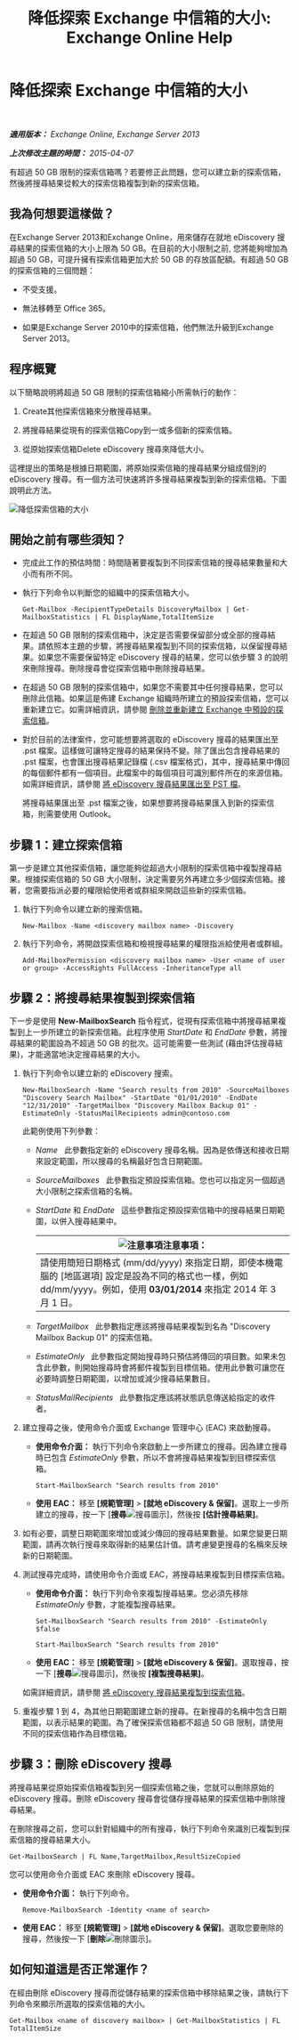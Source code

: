 ﻿---
title: '降低探索 Exchange 中信箱的大小: Exchange Online Help'
TOCTitle: 降低探索 Exchange 中信箱的大小
ms:assetid: fa762d14-f942-4728-8813-887d11441a68
ms:mtpsurl: https://technet.microsoft.com/zh-tw/library/Dn750895(v=EXCHG.150)
ms:contentKeyID: 62371314
ms.date: 05/23/2018
mtps_version: v=EXCHG.150
ms.translationtype: MT
---

# 降低探索 Exchange 中信箱的大小

 

_**適用版本：** Exchange Online, Exchange Server 2013_

_**上次修改主題的時間：** 2015-04-07_

有超過 50 GB 限制的探索信箱嗎？若要修正此問題，您可以建立新的探索信箱，然後將搜尋結果從較大的探索信箱複製到新的探索信箱。

## 我為何想要這樣做？

在Exchange Server 2013和Exchange Online，用來儲存在就地 eDiscovery 搜尋結果的探索信箱的大小上限為 50 GB。在目前的大小限制之前, 您將能夠增加為超過 50 GB，可提升擁有探索信箱更加大於 50 GB 的存放區配額。有超過 50 GB 的探索信箱的三個問題：

  - 不受支援。

  - 無法移轉至 Office 365。

  - 如果是Exchange Server 2010中的探索信箱，他們無法升級到Exchange Server 2013。

## 程序概覽

以下簡略說明將超過 50 GB 限制的探索信箱縮小所需執行的動作：

1.  Create其他探索信箱來分散搜尋結果。

2.  將搜尋結果從現有的探索信箱Copy到一或多個新的探索信箱。

3.  從原始探索信箱Delete eDiscovery 搜尋來降低大小。

這裡提出的策略是根據日期範圍，將原始探索信箱的搜尋結果分組成個別的 eDiscovery 搜尋。有一個方法可快速將許多搜尋結果複製到新的探索信箱。下圖說明此方法。

![降低探索信箱的大小](images/Dn750895.4400df18-c7ed-4c62-b304-f9060ffbdba5(EXCHG.150).gif "降低探索信箱的大小")

## 開始之前有哪些須知？

  - 完成此工作的預估時間：時間隨著要複製到不同探索信箱的搜尋結果數量和大小而有所不同。

  - 執行下列命令以判斷您的組織中的探索信箱大小。
    
        Get-Mailbox -RecipientTypeDetails DiscoveryMailbox | Get-MailboxStatistics | FL DisplayName,TotalItemSize

  - 在超過 50 GB 限制的探索信箱中，決定是否需要保留部分或全部的搜尋結果。請依照本主題的步驟，將搜尋結果複製到不同的探索信箱，以保留搜尋結果。如果您不需要保留特定 eDiscovery 搜尋的結果，您可以依步驟 3 的說明來刪除搜尋。刪除搜尋會從探索信箱中刪除搜尋結果。

  - 在超過 50 GB 限制的探索信箱中，如果您不需要其中任何搜尋結果，您可以刪除此信箱。如果這是佈建 Exchange 組織時所建立的預設探索信箱，您可以重新建立它。如需詳細資訊，請參閱 [刪除並重新建立 Exchange 中預設的探索信箱](delete-and-re-create-the-default-discovery-mailbox-in-exchange-exchange-2013-help.md)。

  - 對於目前的法律案件，您可能想要將選取的 eDiscovery 搜尋的結果匯出至 .pst 檔案。這樣做可讓特定搜尋的結果保持不變。除了匯出包含搜尋結果的 .pst 檔案，也會匯出搜尋結果記錄檔 (.csv 檔案格式)，其中，搜尋結果中傳回的每個郵件都有一個項目。此檔案中的每個項目可識別郵件所在的來源信箱。如需詳細資訊，請參閱 [將 eDiscovery 搜尋結果匯出至 PST 檔](export-ediscovery-search-results-to-a-pst-file-exchange-2013-help.md)。
    
    將搜尋結果匯出至 .pst 檔案之後，如果想要將搜尋結果匯入到新的探索信箱，則需要使用 Outlook。

## 步驟 1：建立探索信箱

第一步是建立其他探索信箱，讓您能夠從超過大小限制的探索信箱中複製搜尋結果。根據探索信箱的 50 GB 大小限制，決定需要另外再建立多少個探索信箱。接著，您需要指派必要的權限給使用者或群組來開啟這些新的探索信箱。

1.  執行下列命令以建立新的搜索信箱。
    
        New-Mailbox -Name <discovery mailbox name> -Discovery

2.  執行下列命令，將開啟探索信箱和檢視搜尋結果的權限指派給使用者或群組。
    
        Add-MailboxPermission <discovery mailbox name> -User <name of user or group> -AccessRights FullAccess -InheritanceType all

## 步驟 2：將搜尋結果複製到探索信箱

下一步是使用 **New-MailboxSearch** 指令程式，從現有探索信箱中將搜尋結果複製到上一步所建立的新探索信箱。此程序使用 *StartDate* 和 *EndDate* 參數，將搜尋結果的範圍設為不超過 50 GB 的批次。這可能需要一些測試 (藉由評估搜尋結果)，才能適當地決定搜尋結果的大小。

1.  執行下列命令以建立新的 eDiscovery 搜索。
    
        New-MailboxSearch -Name "Search results from 2010" -SourceMailboxes "Discovery Search Mailbox" -StartDate "01/01/2010" -EndDate "12/31/2010" -TargetMailbox "Discovery Mailbox Backup 01" -EstimateOnly -StatusMailRecipients admin@contoso.com
    
    此範例使用下列參數：
    
      - *Name*   此參數指定新的 eDiscovery 搜尋名稱。因為是依傳送和接收日期來設定範圍，所以搜尋的名稱最好包含日期範圍。
    
      - *SourceMailboxes*   此參數指定預設探索信箱。您也可以指定另一個超過大小限制之探索信箱的名稱。
    
      - *StartDate* 和 *EndDate*   這些參數指定預設探索信箱中的搜尋結果日期範圍，以併入搜尋結果中。
        
        <table>
        <thead>
        <tr class="header">
        <th><img src="images/Bb124558.note(EXCHG.150).gif" title="注意事項" alt="注意事項" />注意事項：</th>
        </tr>
        </thead>
        <tbody>
        <tr class="odd">
        <td>請使用簡短日期格式 (mm/dd/yyyy) 來指定日期，即使本機電腦的 [地區選項] 設定是設為不同的格式也一樣，例如 dd/mm/yyyy。例如，使用 <strong>03/01/2014</strong> 來指定 2014 年 3 月 1 日。</td>
        </tr>
        </tbody>
        </table>
    
      - *TargetMailbox*   此參數指定應該將搜尋結果複製到名為 "Discovery Mailbox Backup 01" 的探索信箱。
    
      - *EstimateOnly*   此參數指定開始搜尋時只預估將傳回的項目數。如果未包含此參數，則開始搜尋時會將郵件複製到目標信箱。使用此參數可讓您在必要時調整日期範圍，以增加或減少搜尋結果數目。
    
      - *StatusMailRecipients*   此參數指定應該將狀態訊息傳送給指定的收件者。

2.  建立搜尋之後，使用命令介面或 Exchange 管理中心 (EAC) 來啟動搜尋。
    
      - **使用命令介面：** 執行下列命令來啟動上一步所建立的搜尋。因為建立搜尋時已包含 *EstimateOnly* 參數，所以不會將搜尋結果複製到目標探索信箱。
        
            Start-MailboxSearch "Search results from 2010"
    
      - **使用 EAC：** 移至 **\[規範管理\]** \> **\[就地 eDiscovery & 保留\]**。選取上一步所建立的搜尋，按一下 \[**搜尋**![搜尋圖示](images/Dn624163.773574d0-9b92-4cab-9f6b-81532c7418b9(EXCHG.150).gif "搜尋圖示")\]，然後按 **\[估計搜尋結果\]**。

3.  如有必要，調整日期範圍來增加或減少傳回的搜尋結果數量。如果您變更日期範圍，請再次執行搜尋來取得新的結果估計值。請考慮變更搜尋的名稱來反映新的日期範圍。

4.  測試搜尋完成時，請使用命令介面或 EAC，將搜尋結果複製到目標探索信箱。
    
      - **使用命令介面：** 執行下列命令來複製搜尋結果。您必須先移除 *EstimateOnly* 參數，才能複製搜尋結果。
        
            Set-MailboxSearch "Search results from 2010" -EstimateOnly $false
        
            Start-MailboxSearch "Search results from 2010"
    
      - **使用 EAC：** 移至 **\[規範管理\]** \> **\[就地 eDiscovery & 保留\]**。選取搜尋，按一下 \[**搜尋**![搜尋圖示](images/Dn624163.773574d0-9b92-4cab-9f6b-81532c7418b9(EXCHG.150).gif "搜尋圖示")\]，然後按 **\[複製搜尋結果\]**。
    
    如需詳細資訊，請參閱 [將 eDiscovery 搜尋結果複製到探索信箱](copy-ediscovery-search-results-to-a-discovery-mailbox-exchange-2013-help.md)。

5.  重複步驟 1 到 4，為其他日期範圍建立新的搜尋。在新搜尋的名稱中包含日期範圍，以表示結果的範圍。為了確保探索信箱都不超過 50 GB 限制，請使用不同的探索信箱作為目標信箱。

## 步驟 3：刪除 eDiscovery 搜尋

將搜尋結果從原始探索信箱複製到另一個探索信箱之後，您就可以刪除原始的 eDiscovery 搜尋。刪除 eDiscovery 搜尋會從儲存搜尋結果的探索信箱中刪除搜尋結果。

在刪除搜尋之前，您可以針對組織中的所有搜尋，執行下列命令來識別已複製到探索信箱的搜尋結果大小。

    Get-MailboxSearch | FL Name,TargetMailbox,ResultSizeCopied

您可以使用命令介面或 EAC 來刪除 eDiscovery 搜尋。

  - **使用命令介面：** 執行下列命令。
    
        Remove-MailboxSearch -Identity <name of search>

  - **使用 EAC：** 移至 **\[規範管理\]** \> **\[就地 eDiscovery & 保留\]**。選取您要刪除的搜尋，然後按一下 \[**刪除**![刪除圖示](images/JJ651670.14f639f6-61e8-4418-bbfb-0db14de9d2f5(EXCHG.150).gif "刪除圖示")\]。

## 如何知道這是否正常運作？

在經由刪除 eDiscovery 搜尋而從儲存結果的探索信箱中移除結果之後，請執行下列命令來顯示所選取的探索信箱的大小。

    Get-Mailbox <name of discovery mailbox> | Get-MailboxStatistics | FL TotalItemSize

